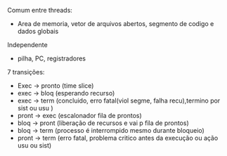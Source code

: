 Comum entre threads:
 - Area de memoria, vetor de arquivos abertos, segmento de codigo e dados globais

Independente
 - pilha, PC, registradores


7 transições:
- Exec -> pronto (time slice)
- exec -> bloq (esperando recurso)
- exec -> term (concluido, erro fatal(viol segme, falha recu),termino por sist ou usu )
- pront -> exec (escalonador fila de prontos)
- bloq -> pront (liberação de recursos e vai p fila de prontos)
- bloq -> term (processo é interrompido mesmo durante bloqueio)
- pront -> term (erro fatal, problema critico antes da execução ou ação usu ou sist)


